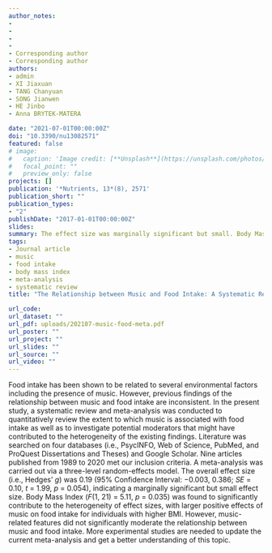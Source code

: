 ```yaml
---
author_notes:
-
-
-
-
- Corresponding author
- Corresponding author
authors:
- admin
- XI Jiaxuan 
- TANG Chanyuan 
- SONG Jianwen 
- HE Jinbo 
- Anna BRYTEK-MATERA

date: "2021-07-01T00:00:00Z"
doi: "10.3390/nu13082571"
featured: false
# image:
#   caption: 'Image credit: [**Unsplash**](https://unsplash.com/photos/jdD8gXaTZsc)'
#   focal_point: ""
#   preview_only: false
projects: []
publication: '*Nutrients, 13*(8), 2571'
publication_short: ""
publication_types:
- "2"
publishDate: "2017-01-01T00:00:00Z"
slides:
summary: The effect size was marginally significant but small. Body Mass Index was found to significantly contribute to the heterogeneity of effect sizes, with larger positive effects of music on food intake for individuals with higher BMI.
tags:
- Journal article
- music
- food intake
- body mass index
- meta-analysis
- systematic review
title: "The Relationship between Music and Food Intake: A Systematic Review and Meta-Analysis"

url_code:
url_dataset: ""
url_pdf: uploads/202107-music-food-meta.pdf
url_poster: ""
url_project: ""
url_slides: ""
url_source: ""
url_video: ""
---
```

Food intake has been shown to be related to several environmental factors including the presence of music. However, previous findings of the relationship between music and food intake are inconsistent. In the present study, a systematic review and meta-analysis was conducted to quantitatively review the extent to which music is associated with food intake as well as to investigate potential moderators that might have contributed to the heterogeneity of the existing findings. Literature was searched on four databases (i.e., PsycINFO, Web of Science, PubMed, and ProQuest Dissertations and Theses) and Google Scholar. Nine articles published from 1989 to 2020 met our inclusion criteria. A meta-analysis was carried out via a three-level random-effects model. The overall effect size (i.e., Hedges’ *g*) was 0.19 (95% Confidence Interval: −0.003, 0.386; *SE* = 0.10, *t* = 1.99, *p* = 0.054), indicating a marginally significant but small effect size. Body Mass Index (*F*(1, 21) = 5.11, *p* = 0.035) was found to significantly contribute to the heterogeneity of effect sizes, with larger positive effects of music on food intake for individuals with higher BMI. However, music-related features did not significantly moderate the relationship between music and food intake. More experimental studies are needed to update the current meta-analysis and get a better understanding of this topic.

